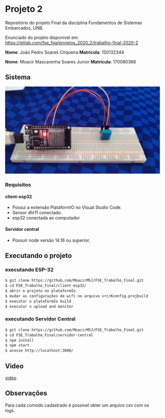 # Projeto 2
Repositório do projeto Final da disciplina Fundamentos de Sistemas Embarcados, UNB.

Enunciado do projeto disponivel em: https://gitlab.com/fse_fga/projetos_2020_2/trabalho-final-2020-2

**Nome**: João Pedro Soares Cirqueira
**Matrícula**: 150132344

**Nome**: Moacir Mascarenha Soares Junior
**Matrícula**: 170080366

## Sistema

![screenshot1](./img/sistema.jpeg)

### Requisitos

#### client-esp32
- Possui a extensão PlataformIO no Visual Studio Code.
- Sensor dht11 conectado.
- esp32 conectada ao computador

#### Servidor central
- Possuir node versão 14.16 ou superior.

## Executando o projeto

### executando ESP-32

```sh
$ git clone https://github.com/MoacirMSJ/FSE_Trabalho_Final.git
$ cd FSE_Trabalho_Final/client-esp32/
$ abrir o projeto no plataformIo
$ mudar as configurações de wifi no arquivo src/Kconfig.projbuild
$ executar o plataformIo build
$ executar o upload and monitor
```

### executando Servidor Central

```sh
$ git clone https://github.com/MoacirMSJ/FSE_Trabalho_Final.git
$ cd FSE_Trabalho_Final/servidor-central
$ npm install
$ npm start
$ acesse http://localhost:3000/
```

## Video 

[video](https://youtu.be/xj580qneWUU)


## Observações
 Para cada comodo cadastrado é possivel obter um arquivo csv com os logs.
